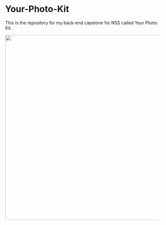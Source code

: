 # Your-Photo-Kit
This is the repository for my back-end capstone for NSS called Your Photo Kit.

<p align="center">
  <img width="600" src="https://github.com/veloeditor/portfolio/blob/master/img/portfolio/YourPhotoKit_1.PNG">
</p>
